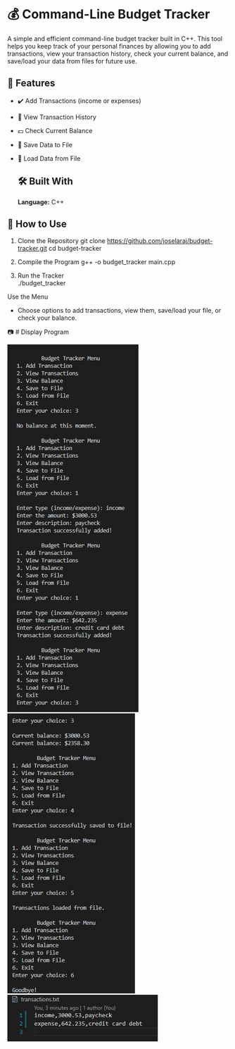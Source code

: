 # 💰 **Command-Line Budget Tracker**
A simple and efficient command-line budget tracker built in C++. This tool helps you keep track of your personal finances by allowing you to add transactions, view your transaction history, check your current balance, and save/load your data from files for future use.

## 🚀 **Features**
* ✔️ Add Transactions (income or expenses)
* 📜 View Transaction History
* 💵 Check Current Balance
* 💾 Save Data to File
* 📁 Load Data from File

  ## 🛠️ **Built With**
  **Language:** C++
## 🧰 How to Use
1. Clone the Repository
git clone https://github.com/joselaraj/budget-tracker.git
cd budget-tracker

2. Compile the Program
g++ -o budget_tracker main.cpp

3. Run the Tracker
<br>./budget_tracker

Use the Menu
* Choose options to add transactions, view them, save/load your file, or check your balance.

📷 # Display Program

![image alt](https://github.com/joselaraj/budget_tracker/blob/93b325d294b91f33df250f214bace906f9741d9a/budget_tracker1.png)
![image alt](https://github.com/joselaraj/budget_tracker/blob/03c6af4873993c8c0a1d2aba3e074318a09d2d8f/budget_tracker2.png)
![image alt](https://github.com/joselaraj/budget_tracker/blob/646b4d882d13275e09870928edae3f89805c8c33/budget_tracker3.png)

